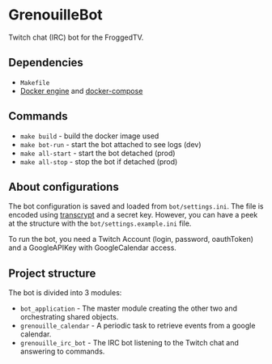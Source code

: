 # GrenouilleBot
Twitch chat (IRC) bot for the FroggedTV.

## Dependencies

- `Makefile`
- [Docker engine](https://www.docker.com/products/docker-engine) and [docker-compose](https://docs.docker.com/compose/)

## Commands

- `make build` - build the docker image used
- `make bot-run` - start the bot attached to see logs (dev)
- `make all-start` - start the bot detached (prod)
- `make all-stop` - stop the bot if detached (prod)

## About configurations

The bot configuration is saved and loaded from `bot/settings.ini`. The file is encoded using [transcrypt](https://github.com/elasticdog/transcrypt) and a secret key. However, you can have a peek at the structure with the `bot/settings.example.ini` file.

To run the bot, you need a Twitch Account (login, password, oauthToken) and a GoogleAPIKey with GoogleCalendar access.

## Project structure

The bot is divided into 3 modules:
- `bot_application` - The master module creating the other two and orchestrating shared objects.
- `grenouille_calendar` - A periodic task to retrieve events from a google calendar.
- `grenouille_irc_bot` - The IRC bot listening to the Twitch chat and answering to commands.
